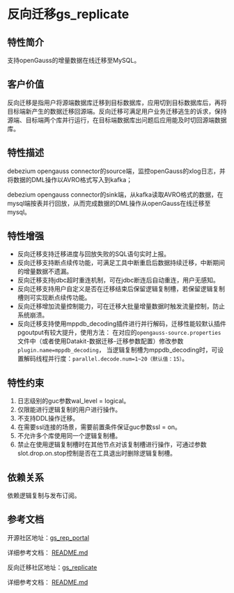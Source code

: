 # 反向迁移gs_replicate

## 特性简介<a name="section740615433477"></a>

支持openGauss的增量数据在线迁移至MySQL。

## 客户价值<a name="section13406743164715"></a>

反向迁移是指用户将源端数据库迁移到目标数据库，应用切到目标数据库后，再将目标端新产生的数据迁移回源端。反向迁移可满足用户业务迁移逃生的诉求，保持源端、目标端两个库并行运行，在目标端数据库出问题后应用能及时切回源端数据库。

## 特性描述<a name="section16406154310471"></a>

debezium opengauss connector的source端，监控openGauss的xlog日志，并将数据的DML操作以AVRO格式写入到kafka；

debezium opengauss connector的sink端，从kafka读取AVRO格式的数据，在mysql端按表并行回放，从而完成数据的DML操作从openGauss在线迁移至mysql。

## 特性增强<a name="section1340684315478"></a>

- 反向迁移支持迁移进度与回放失败的SQL语句实时上报。
- 反向迁移支持断点续传功能，可满足工具中断重启后数据持续迁移，中断期间的增量数据不遗漏。
- 反向迁移支持jdbc超时重连机制，可在jdbc断连后自动重连，用户无感知。
- 反向迁移支持用户自定义是否在迁移结束后保留逻辑复制槽，若保留逻辑复制槽则可实现断点续传功能。
- 反向迁移增加流量控制能力，可在迁移大批量增量数据时触发流量控制，防止系统崩溃。
- 反向迁移支持使用mppdb_decoding插件进行并行解码，迁移性能较默认插件pgoutput有较大提升，使用方法：
  在对应的`opengauss-source.properties`文件中（或者使用Datakit-数据迁移-迁移参数配置）修改参数
  `plugin.name=mppdb_decoding`，
  当逻辑复制槽为mppdb_decoding时，可设置解码线程并行度：`parallel.decode.num=1~20（默认值：15）`。

## 特性约束<a name="section06531946143616"></a>

1.  日志级别的guc参数wal\_level = logical。
2.  仅限能进行逻辑复制的用户进行操作。
3.  不支持DDL操作迁移。
4.  在需要ssl连接的场景，需要前置条件保证guc参数ssl = on。
5.  不允许多个库使用同一个逻辑复制槽。
6.  禁止在使用逻辑复制槽时在其他节点对该复制槽进行操作，可通过参数slot.drop.on.stop控制是否在工具退出时删除逻辑复制槽。

## 依赖关系<a name="section8406643144716"></a>

依赖逻辑复制与发布订阅。

## 参考文档<a name="section57771982"></a>

开源社区地址：[gs_rep_portal](https://gitee.com/opengauss/openGauss-migration-portal/tree/5.1.0)

详细参考文档： <a href="https://gitee.com/opengauss/openGauss-migration-portal/blob/5.1.0/README.md ">README.md</a>

反向迁移社区地址：[gs_replicate](https://gitee.com/opengauss/debezium/tree/5.1.0)

详细参考文档： <a href="https://gitee.com/opengauss/debezium/blob/5.1.0/README.md ">README.md</a>  